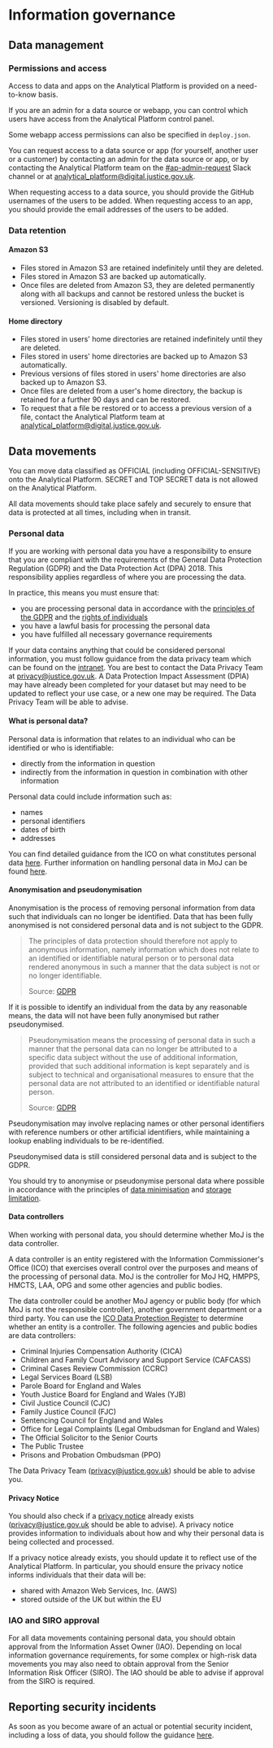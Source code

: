 # Information governance

## Data management

### Permissions and access

Access to data and apps on the Analytical Platform is provided on a need-to-know basis.

If you are an admin for a data source or webapp, you can control which users have access from the Analytical Platform control panel.

Some webapp access permissions can also be specified in `deploy.json`.

You can request access to a data source or app (for yourself, another user or a customer) by contacting an admin for the data source or app, or by contacting the Analytical Platform team on the [#ap-admin-request](https://asdslack.slack.com/messages/CBLAGCQG6/) Slack channel or at [analytical_platform@digital.justice.gov.uk](mailto:analytical_platform@digital.justice.gov.uk).

When requesting access to a data source, you should provide the GitHub usernames of the users to be added. When requesting access to an app, you should provide the email addresses of the users to be added.

### Data retention

#### Amazon S3

* Files stored in Amazon S3 are retained indefinitely until they are deleted.
* Files stored in Amazon S3 are backed up automatically.
* Once files are deleted from Amazon S3, they are deleted permanently along with all backups and cannot be restored unless the bucket is versioned. Versioning is disabled by default.

#### Home directory

* Files stored in users' home directories are retained indefinitely until they are deleted.
* Files stored in users' home directories are backed up to Amazon S3 automatically.
* Previous versions of files stored in users' home directories are also backed up to Amazon S3.
* Once files are deleted from a user's home directory, the backup is retained for a further 90 days and can be restored.
* To request that a file be restored or to access a previous version of a file, contact the Analytical Platform team at [analytical_platform@digital.justice.gov.uk](mailto:analytical_platform@digital.justice.gov.uk).

## Data movements

You can move data classified as OFFICIAL (including OFFICIAL-SENSITIVE) onto the Analytical Platform. SECRET and TOP SECRET data is not allowed on the Analytical Platform.

All data movements should take place safely and securely to ensure that data is protected at all times, including when in transit.
### Personal data

If you are working with personal data you have a responsibility to ensure that you are compliant with the requirements of the General Data Protection Regulation (GDPR) and the Data Protection Act (DPA) 2018. This responsibility applies regardless of where you are processing the data.

In practice, this means you must ensure that:

* you are processing personal data in accordance with the [principles of the GDPR](https://ico.org.uk/for-organisations/guide-to-data-protection/guide-to-the-general-data-protection-regulation-gdpr/principles/) and the [rights of individuals](https://ico.org.uk/for-organisations/guide-to-data-protection/guide-to-the-general-data-protection-regulation-gdpr/individual-rights/)
* you have a lawful basis for processing the personal data
* you have fulfilled all necessary governance requirements

If your data contains anything that could be considered personal information, you must follow guidance from the data privacy team which can be found on the [intranet](https://intranet.justice.gov.uk/guidance/knowledge-information/protecting-information/privacy-reform/). You are best to contact the Data Privacy Team at privacy@justice.gov.uk. A Data Protection Impact Assessment (DPIA) may have already been completed for your dataset but may need to be updated to reflect your use case, or a new one may be required. The Data Privacy Team will be able to advise.

#### What is personal data?

Personal data is information that relates to an individual who can be identified or who is identifiable:

* directly from the information in question
* indirectly from the information in question in combination with other information

Personal data could include information such as:

* names
* personal identifiers
* dates of birth
* addresses

You can find detailed guidance from the ICO on what constitutes personal data [here](https://ico.org.uk/for-organisations/guide-to-data-protection/guide-to-the-general-data-protection-regulation-gdpr/key-definitions/what-is-personal-data/). Further information on handling personal data in MoJ can be found [here](https://intranet.justice.gov.uk/guidance/knowledge-information/protecting-information/personal-data/).

#### Anonymisation and pseudonymisation

Anonymisation is the process of removing personal information from data such that individuals can no longer be identified. Data that has been fully anonymised is not considered personal data and is not subject to the GDPR.

> The principles of data protection should therefore not apply to anonymous information, namely information which does not relate to an identified or identifiable natural person or to personal data rendered anonymous in such a manner that the data subject is not or no longer identifiable.
>
> Source: [GDPR](https://eur-lex.europa.eu/legal-content/EN/TXT/?uri=CELEX:32016R0679)

If it is possible to identify an individual from the data by any reasonable means, the data will not have been fully anonymised but rather pseudonymised.

> Pseudonymisation means the processing of personal data in such a manner that the personal data can no longer be attributed to a specific data subject without the use of additional information, provided that such additional information is kept separately and is subject to technical and organisational measures to ensure that the personal data are not attributed to an identified or identifiable natural person.
>
> Source: [GDPR](https://eur-lex.europa.eu/legal-content/EN/TXT/?uri=CELEX:32016R0679)

Pseudonymisation may involve replacing names or other personal identifiers with reference numbers or other artificial identifiers, while maintaining a lookup enabling individuals to be re-identified.

Pseudonymised data is still considered personal data and is subject to the GDPR.

You should try to anonymise or pseudonymise personal data where possible in accordance with the principles of [data minimisation](https://ico.org.uk/for-organisations/guide-to-data-protection/guide-to-the-general-data-protection-regulation-gdpr/principles/data-minimisation/) and [storage limitation](https://ico.org.uk/for-organisations/guide-to-data-protection/guide-to-the-general-data-protection-regulation-gdpr/principles/storage-limitation/).

#### Data controllers

When working with personal data, you should determine whether MoJ is the data controller.

A data controller is an entity registered with the Information Commissioner's Office (ICO) that exercises overall control over the purposes and means of the processing of personal data. MoJ is the controller for MoJ HQ, HMPPS, HMCTS, LAA, OPG and some other agencies and public bodies.

The data controller could be another MoJ agency or public body (for which MoJ is not the responsible controller), another government department or a third party. You can use the [ICO Data Protection Register](https://ico.org.uk/ESDWebPages/Search) to determine whether an entity is a controller. The following agencies and public bodies are data controllers:

* Criminal Injuries Compensation Authority (CICA)
* Children and Family Court Advisory and Support Service (CAFCASS)
* Criminal Cases Review Commission (CCRC)
* Legal Services Board (LSB)
* Parole Board for England and Wales
* Youth Justice Board for England and Wales (YJB)
* Civil Justice Council (CJC)
* Family Justice Council (FJC)
* Sentencing Council for England and Wales
* Office for Legal Complaints (Legal Ombudsman for England and Wales)
* The Official Solicitor to the Senior Courts
* The Public Trustee
* Prisons and Probation Ombudsman (PPO)

The Data Privacy Team (privacy@justice.gov.uk) should be able to advise you.

#### Privacy Notice

You should also check if a [privacy notice](https://ico.org.uk/for-organisations/guide-to-data-protection/guide-to-the-general-data-protection-regulation-gdpr/individual-rights/right-to-be-informed/) already exists (privacy@justice.gov.uk should be able to advise). A privacy notice provides information to individuals about how and why their personal data is being collected and processed.

If a privacy notice already exists, you should update it to reflect use of the Analytical Platform. In particular, you should ensure the privacy notice informs individuals that their data will be:

* shared with Amazon Web Services, Inc. (AWS)
* stored outside of the UK but within the EU

### IAO and SIRO approval

For all data movements containing personal data, you should obtain approval from the Information Asset Owner (IAO). Depending on local information governance requirements, for some complex or high-risk data movements you may also need to obtain approval from the Senior Information Risk Officer (SIRO). The IAO should be able to advise if approval from the SIRO is required.

## Reporting security incidents

As soon as you become aware of an actual or potential security incident, including a loss of data, you should follow the guidance [here](https://intranet.justice.gov.uk/guidance/security/report-a-security-incident/).
